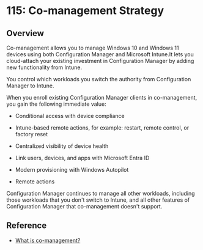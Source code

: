 # 115: Co-management Strategy

## Overview

Co-management allows you to manage Windows 10 and Windows 11 devices using both Configuration Manager and Microsoft Intune.It lets you cloud-attach your existing investment in Configuration Manager by adding new functionality from Intune.

You control which workloads you switch the authority from Configuration Manager to Intune. 

When you enroll existing Configuration Manager clients in co-management, you gain the following immediate value:

* Conditional access with device compliance

* Intune-based remote actions, for example: restart, remote control, or factory reset

* Centralized visibility of device health

* Link users, devices, and apps with Microsoft Entra ID

* Modern provisioning with Windows Autopilot

* Remote actions

Configuration Manager continues to manage all other workloads, including those workloads that you don't switch to Intune, and all other features of Configuration Manager that co-management doesn't support.

## Reference

* [What is co-management?
](https://learn.microsoft.com/en-us/mem/configmgr/comanage/overview)

